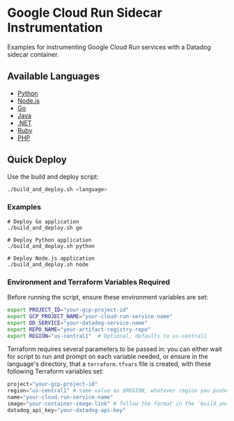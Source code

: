 # Google Cloud Run Sidecar Instrumentation

Examples for instrumenting Google Cloud Run services with a Datadog sidecar
container.

## Available Languages

- [Python](./python)
- [Node.js](./node/)
- [Go](./go/)
- [Java](./java/)
- [.NET](./dotnet/)
- [Ruby](./ruby/)
- [PHP](./php/)

## Quick Deploy

Use the build and deploy script:

```bash
./build_and_deploy.sh <language>
```

### Examples

```shell
# Deploy Go application
./build_and_deploy.sh go

# Deploy Python application
./build_and_deploy.sh python

# Deploy Node.js application
./build_and_deploy.sh node
```

### Environment and Terraform Variables Required

Before running the script, ensure these environment variables are set:

```bash
export PROJECT_ID="your-gcp-project-id"
export GCP_PROJECT_NAME="your-cloud-run-service-name"
export DD_SERVICE="your-datadog-service-name"
export REPO_NAME="your-artifact-registry-repo"
export REGION="us-central1"  # Optional, defaults to us-central1
```

Terraform requires several parameters to be passed in: you can either wait for script to run and prompt on each variable needed, or ensure in the language's directory, that a `terraform.tfvars` file is created, with these following Terraform variables set:
```terraform
project="your-gcp-project-id"
region="us-central1" # same value as $REGION, whatever region you pushed your docker image too
name="your-cloud-run-service-name"
image="your-container-image-link" # follow the format in the `build_and_deploy.sh` script ("${REGION}-docker.pkg.dev/${PROJECT_ID}/${REPO_NAME}/${GCP_PROJECT_NAME}:latest")
datadog_api_key="your-datadog-api-key"
```